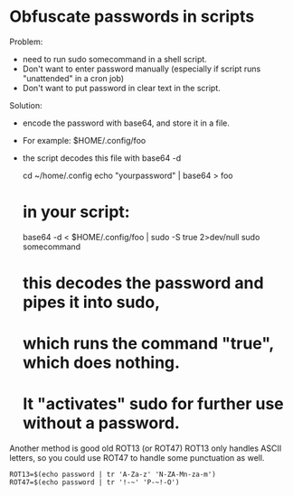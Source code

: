 # Obfuscate passwords in scripts

Problem:

- need to run sudo somecommand in a shell script.
- Don't want to enter password manually (especially if script runs
  "unattended" in a cron job)
- Don't want to put password in clear text in the script.

Solution:

- encode the password with base64, and store it in a file.
- For example: \$HOME/.config/foo
- the script decodes this file with base64 -d


    cd ~/home/.config
    echo "yourpassword" | base64 > foo

    # in your script:
    base64 -d < $HOME/.config/foo | sudo -S true 2>dev/null
    sudo somecommand

    # this decodes the password and pipes it into sudo,
    # which runs the command "true", which does nothing.
    # It "activates" sudo for further use without a password.

Another method is good old ROT13 (or ROT47) ROT13 only handles ASCII
letters, so you could use ROT47 to handle some punctuation as well.

```
ROT13=$(echo password | tr 'A-Za-z' 'N-ZA-Mn-za-m')
ROT47=$(echo password | tr '!-~' 'P-~!-O')
